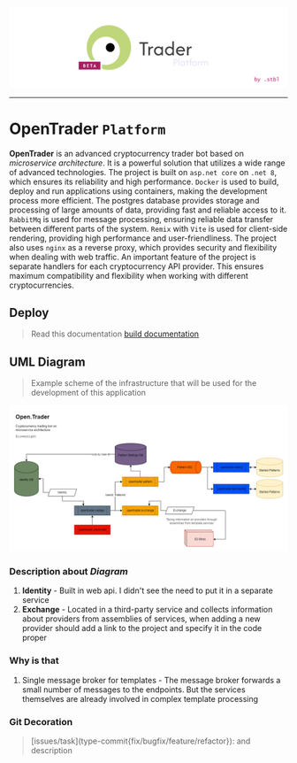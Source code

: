 ![repo_preview](repo/resources/repo_beta_preview.png)

---

# OpenTrader `Platform`

**OpenTrader** is an advanced cryptocurrency trader bot based on _microservice architecture_. 
It is a powerful solution that utilizes a wide range of advanced technologies. 
The project is built on `asp.net core` on `.net 8`, which ensures its reliability and high performance. 
`Docker` is used to build, deploy and run applications using containers,
making the development process more efficient.
The postgres database provides storage and processing of large amounts of data,
providing fast and reliable access to it. `RabbitMq` is used for message processing,
ensuring reliable data transfer between different parts of the system. `Remix` with `Vite` is used for client-side rendering, 
providing high performance and user-friendliness.
The project also uses `nginx` as a reverse proxy, 
which provides security and flexibility when dealing with web traffic. 
An important feature of the project is separate handlers for each cryptocurrency API provider. 
This ensures maximum compatibility and flexibility when working with different cryptocurrencies.

## Deploy

> Read this documentation [build documentation](BUILD.md)

## UML Diagram

> Example scheme of the infrastructure that will be used for the development of this application

![uml](repo/open-trader.infrastructure.drawio.png)

### Description about _Diagram_

1. **Identity** - Built in web api. I didn't see the need to put it in a separate service
2. **Exchange** - Located in a third-party service and collects information about providers from assemblies 
   of services, when adding a new provider should 
   add a link to the project and specify it in the code proper

### Why is that

1. Single message broker for templates - The message broker forwards a small number of messages to the endpoints. 
But the services themselves are already involved in complex template processing


### Git Decoration

> <p>[issues/task](type-commit{fix/bugfix/feature/refactor}): and description</p>